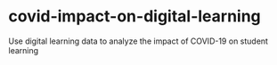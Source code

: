 # covid-impact-on-digital-learning
Use digital learning data to analyze the impact of COVID-19 on student learning
